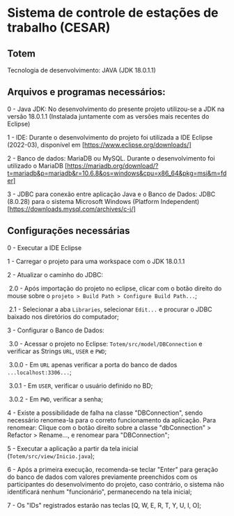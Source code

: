 # Sistema de controle de estações de trabalho (CESAR)

## Totem 

Tecnologia de desenvolvimento: JAVA (JDK 18.0.1.1)

## Arquivos e programas necessários:

0 - Java JDK: No desenvolvimento do presente projeto utilizou-se a JDK na versão 18.0.1.1 (Instalada juntamente com as versões mais recentes do Eclipse)

1 - IDE: Durante o desenvolvimento do projeto foi utilizada a IDE Eclipse (2022-03), disponível em [https://www.eclipse.org/downloads/]

2 - Banco de dados: MariaDB ou MySQL. Durante o desenvolvimento foi utilizado o MariaDB [https://mariadb.org/download/?t=mariadb&p=mariadb&r=10.6.8&os=windows&cpu=x86_64&pkg=msi&m=fder]

3 - JDBC para conexão entre aplicação Java e o Banco de Dados: JDBC (8.0.28) para o sistema Microsoft Windows (Platform Independent) [https://downloads.mysql.com/archives/c-j/]

## Configurações necessárias

0 - Executar a IDE Eclipse

1 - Carregar o projeto para uma workspace com o JDK 18.0.1.1

2 - Atualizar o caminho do JDBC: 

​	2.0 - Após importação do projeto no eclipse, clicar com o botão direito do mouse sobre o `projeto > Build Path > Configure Build Path...`;

​	2.1 - Selecionar a aba `Libraries`, selecionar `Edit...` e procurar o JDBC baixado nos diretórios do computador;

3 - Configurar o Banco de Dados:

​	3.0 - Acessar o projeto no Eclipse: `Totem/src/model/DBConnection` e verificar as Strings `URL`, `USER` e `PWD`;

​		3.0.0 - Em `URL` apenas verificar a porta do banco de dados `...localhost:3306...`;

​		3.0.1 - Em `USER`, verificar o usuário definido no BD;

​		3.0.2 - Em `PWD`, verificar a senha;

4 - Existe a possibilidade de falha na classe "DBConnection", sendo necessário renomea-la para o correto funcionamento da aplicação. Para renomear: Clique com o botão direito sobre a classe "dbConnection" > Refactor > Rename..., e renomear para "DBConnection";

5 - Executar a aplicação a partir da tela inicial (`Totem/src/view/Inicio.java`);

6 - Após a primeira execução, recomenda-se teclar "Enter" para geração do banco de dados com valores previamente preenchidos com os participantes do desenvolvimento do projeto, caso contrário, o sistema não identificará nenhum "funcionário", permanecendo na tela inicial;

7 - Os "IDs" registrados estarão nas teclas [Q, W, E, R, T, Y, U, I, O];

